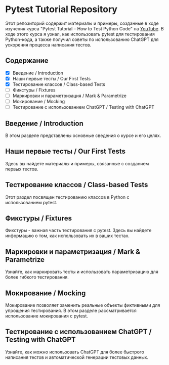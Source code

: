 # Pytest Tutorial Repository

Этот репозиторий содержит материалы и примеры, созданные в ходе изучения курса "Pytest Tutorial – How to Test Python
Code" на [YouTube](https://www.youtube.com/watch?v=cHYq1MRoyI0). В ходе этого курса я узнал, как использовать pytest для
тестирования Python-кода, а также получил советы по использованию ChatGPT для ускорения процесса написания тестов.

## Содержание

- [x] Введение / Introduction
- [x] Наши первые тесты / Our First Tests
- [x] Тестирование классов / Class-based Tests
- [ ] Фикстуры / Fixtures
- [ ] Маркировки и параметризация / Mark & Parametrize
- [ ] Мокирование / Mocking
- [ ] Тестирование с использованием ChatGPT / Testing with ChatGPT

## Введение / Introduction

В этом разделе представлены основные сведения о курсе и его целях.

## Наши первые тесты / Our First Tests

Здесь вы найдете материалы и примеры, связанные с созданием первых тестов.

## Тестирование классов / Class-based Tests

Этот раздел посвящен тестированию классов в Python с использованием pytest.

## Фикстуры / Fixtures

Фикстуры - важная часть тестирования с pytest. Здесь вы найдете информацию о том, как использовать их в ваших тестах.

## Маркировки и параметризация / Mark & Parametrize

Узнайте, как маркировать тесты и использовать параметризацию для более гибкого тестирования.

## Мокирование / Mocking

Мокирование позволяет заменить реальные объекты фиктивными для упрощения тестирования. В этом разделе рассматривается
использование мокирования с pytest.

## Тестирование с использованием ChatGPT / Testing with ChatGPT

Узнайте, как можно использовать ChatGPT для более быстрого написания тестов и автоматической генерации тестовых данных.

